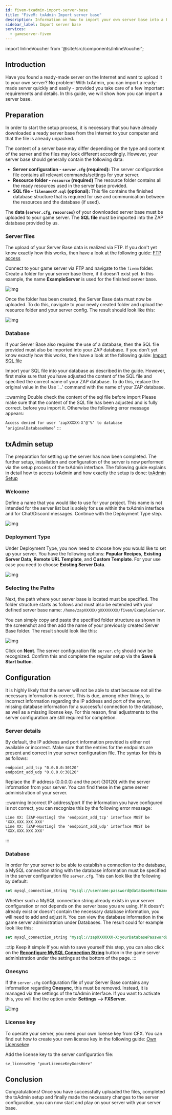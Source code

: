```yaml
---
id: fivem-txadmin-import-server-base
title: "FiveM: txAdmin Import server base"
description: Information on how to import your own server base into a FiveM txAdmin Server from ZAP-Hosting - ZAP-Hosting.com documentation
sidebar_label: Import server base
services:
  - gameserver-fivem
---
```


import InlineVoucher from '@site/src/components/InlineVoucher';


## Introduction

Have you found a ready-made server on the Internet and want to upload it to your own server? No problem! With txAdmin, you can import a ready-made server quickly and easily - provided you take care of a few important requirements and details. In this guide, we will show how you can import a server base.



<InlineVoucher />

## Preparation

In order to start the setup process, it is necessary that you have already downloaded a ready server base from the Internet to your computer and that the file is already unpacked. 

The content of a server base may differ depending on the type and content of the server and the files may look different accordingly. However, your server base should generally contain the following data: 

- **Server configuration - `server.cfg` (required):** The server configuration file contains all relevant commands/settings for your server.
- **Resource folder - `resource` (required)** The resource folder contains all the ready resources used in the server base provided.
- **SQL file - `filenameXY.sql` (optional):** This file contains the finished database structure that is required for use and communication between the resources and the database (if used). 

The **data (`server.cfg`, `resources`)** of your downloaded server base must be uploaded to your game server. The **SQL file** must be imported into the ZAP database provided by us. 

### Server files
The upload of your Server Base data is realized via FTP. If you don't yet know exactly how this works, then have a look at the following guide: [FTP access](gameserver-ftpaccess.md)

Connect to your game server via FTP and navigate to the `fivem` folder. Create a folder for your server base there, if it doesn't exist yet. In this example, the name **ExampleServer** is used for the finished server base.

![img](https://screensaver01.zap-hosting.com/index.php/s/HzDrADKgK3rqfKm/download)



Once the folder has been created, the Server Base data must now be uploaded. To do this, navigate to your newly created folder and upload the resource folder and your server config. The result should look like this:

![img](https://screensaver01.zap-hosting.com/index.php/s/xyAZyt8W5XcxGaF/preview)

 

### Database

If your Server Base also requires the use of a database, then the SQL file provided must also be imported into your ZAP database. If you don't yet know exactly how this works, then have a look at the following guide: [Import SQL file](fivem-sql-file-import.md) 

Import your SQL file into your database as described in the guide. However, first make sure that you have adjusted the content of the SQL file and specified the correct name of your ZAP database. To do this, replace the original value in the Use '...' command with the name of your ZAP database.

:::warning Double check the content of the sql file before import
Please make sure that the content of the SQL file has been adjusted and is fully correct. before you import it. Otherwise the following error message appears: 

`Access denied for user ‘zapXXXXX-X’@’%’ to database ’originalDatabaseName’` 
:::



## txAdmin setup

The preparation for setting up the server has now been completed. The further setup, installation and configuration of the server is now performed via the setup process of the txAdmin interface. The following guide explains in detail how to access txAdmin and how exactly the setup is done: [txAdmin Setup](fivem-txadmin-setup.md)



### Welcome

Define a name that you would like to use for your project. This name is not intended for the server list but is solely for use within the txAdmin interface and for Chat/Discord messages. Continue with the Deployment Type step. 

![img](https://screensaver01.zap-hosting.com/index.php/s/FCmd5xQ89wSPHfe/preview)

### Deployment Type

Under Deployment Type, you now need to choose how you would like to set up your server. You have the following options: **Popular Recipes**, **Existing Server Data**, **Remote URL Template**, and **Custom Template**. For your use case you need to choose **Existing Server Data**.

![img](https://screensaver01.zap-hosting.com/index.php/s/oMSBwf6jmHMwtYn/preview)

### Selecting the Paths

Next, the path where your server base is located must be specified. The folder structure starts as follows and must also be extended with your defined server base name: `/home/zapXXXXX/gXXXXXXXX/fivem/ExampleServer`.

You can simply copy and paste the specified folder structure as shown in the screenshot and then add the name of your previously created Server Base folder. The result should look like this:

![img](https://screensaver01.zap-hosting.com/index.php/s/eDPeDzSqfMbk7Tg/download)



Click on **Next**. The server configuration file `server.cfg` should now be recognized. Confirm this and complete the regular setup via the **Save & Start button**. 



## Configuration

It is highly likely that the server will not be able to start because not all the necessary information is correct. This is due, among other things, to incorrect information regarding the IP address and port of the server, missing database information for a successful connection to the database, as well as a missing license key. For this reason, final adjustments to the server configuration are still required for completion. 

### Server details

By default, the IP address and port information provided is either not available or incorrect. Make sure that the entries for the endpoints are present and correct in your server configuration file. The syntax for this is as follows:

```
endpoint_add_tcp "0.0.0.0:30120"
endpoint_add_udp "0.0.0.0:30120"
```

Replace the IP address (0.0.0.0) and the port (30120) with the server information from your server. You can find these in the game server administration of your server. 

:::warning Incorrect IP address/port
If the information you have configured is not correct, you can recognize this by the following error message: 

```
Line XX: [ZAP-Hosting] the 'endpoint_add_tcp' interface MUST be 'XXX.XXX.XXX.XXX'
Line XX: [ZAP-Hosting] the 'endpoint_add_udp' interface MUST be 'XXX.XXX.XXX.XXX'
```
:::


### Database

In order for your server to be able to establish a connection to the database, a MySQL connection string with the database information must be specified in the server configuration file `server.cfg`. This can look like the following by default: 

```sql
set mysql_connection_string "mysql://username:password@dataBaseHostname/databaseName?charset=utf8mb4"
```

Whether such a MySQL connection string already exists in your server configuration or not depends on the server base you are using. If it doesn't already exist or doesn't contain the necessary database information, you will need to add and adjust it. You can view the database information in the game server administration under Databases. The result could for example look like this: 

```sql
set mysql_connection_string "mysql://zapXXXXXXX-X:yourDatabasePassword@mysql-mariadb-XX-XXX.zap-hosting.com/zapXXXXXX-X?charset=utf8mb4"
```

:::tip Keep it simple
If you wish to save yourself this step, you can also click on the **[Reconfigure MySQL Connection String](https://screensaver01.zap-hosting.com/index.php/s/zZSmQex6ropFK3X/preview)** button in the game server administration under the settings at the bottom of the page. 
:::


### Onesync

If the `server.cfg` configuration file of your Server Base contains any information regarding **Onesync**, this must be removed. Instead, it is managed via the settings of the txAdmin interface. If you want to activate this, you will find the option under **Settings ⟶ FXServer**. 

![img](https://screensaver01.zap-hosting.com/index.php/s/Y4LKM8ZRn4ZSFzp/download)

### License key 

To operate your server, you need your own license key from CFX. You can find out how to create your own license key in the following guide: [Own Licensekey](fivem-licensekey.md)

Add the license key to the server configuration file: 

```
sv_licenseKey "yourLicenseKeyGoesHere"
```



## Conclusion

Congratulations! Once you have successfully uploaded the files, completed the txAdmin setup and finally made the necessary changes to the server configuration, you can now start  and play on your server with your server base.
